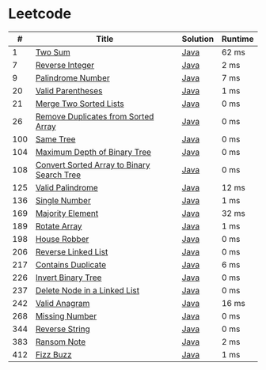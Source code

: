# Leetcode

| # | Title | Solution | Runtime |
|---| ----- | -------- | ------- |
|1|[ Two Sum](https://leetcode.com/problems/two-sum/)|[Java](./solutions/1.%20Two%20Sum.java)|62 ms|
|7|[ Reverse Integer](https://leetcode.com/problems/reverse-integer/)|[Java](./solutions/7.%20Reverse%20Integer.java)|2 ms|
|9|[ Palindrome Number](https://leetcode.com/problems/palindrome-number/)|[Java](./solutions/9.%20Palindrome%20Number.java)|7 ms|
|20|[ Valid Parentheses](https://leetcode.com/problems/valid-parentheses/)|[Java](./solutions/20.%20Valid%20Parentheses.java)|1 ms|
|21|[ Merge Two Sorted Lists](https://leetcode.com/problems/merge-two-sorted-lists/)|[Java](./solutions/21.%20Merge%20Two%20Sorted%20Lists.java)|0 ms|
|26|[ Remove Duplicates from Sorted Array](https://leetcode.com/problems/remove-duplicates-from-sorted-array/)|[Java](./solutions/26.%20Remove%20Duplicates%20from%20Sorted%20Array.java)|0 ms|
|100|[ Same Tree](https://leetcode.com/problems/same-tree/)|[Java](./solutions/100.%20Same%20Tree.java)|0 ms|
|104|[ Maximum Depth of Binary Tree](https://leetcode.com/problems/maximum-depth-of-binary-tree/)|[Java](./solutions/104.%20Maximum%20Depth%20of%20Binary%20Tree.java)|0 ms|
|108|[ Convert Sorted Array to Binary Search Tree](https://leetcode.com/problems/convert-sorted-array-to-binary-search-tree/)|[Java](./solutions/108.%20Convert%20Sorted%20Array%20to%20Binary%20Search%20Tree.java)|0 ms|
|125|[ Valid Palindrome](https://leetcode.com/problems/valid-palindrome/)|[Java](./solutions/125.%20Valid%20Palindrome.java)|12 ms|
|136|[ Single Number](https://leetcode.com/problems/single-number/)|[Java](./solutions/136.%20Single%20Number.java)|1 ms|
|169|[ Majority Element](https://leetcode.com/problems/majority-element/)|[Java](./solutions/169.%20Majority%20Element.java)|32 ms|
|189|[ Rotate Array](https://leetcode.com/problems/rotate-array/)|[Java](./solutions/189.%20Rotate%20Array.java)|1 ms|
|198|[ House Robber](https://leetcode.com/problems/house-robber/)|[Java](./solutions/198.%20House%20Robber.java)|0 ms|
|206|[ Reverse Linked List](https://leetcode.com/problems/reverse-linked-list/)|[Java](./solutions/206.%20Reverse%20Linked%20List.java)|0 ms|
|217|[ Contains Duplicate](https://leetcode.com/problems/contains-duplicate/)|[Java](./solutions/217.%20Contains%20Duplicate.java)|6 ms|
|226|[ Invert Binary Tree](https://leetcode.com/problems/invert-binary-tree/)|[Java](./solutions/226.%20Invert%20Binary%20Tree.java)|0 ms|
|237|[ Delete Node in a Linked List](https://leetcode.com/problems/delete-node-in-a-linked-list/)|[Java](./solutions/237.%20Delete%20Node%20in%20a%20Linked%20List.java)|0 ms|
|242|[ Valid Anagram](https://leetcode.com/problems/valid-anagram/)|[Java](./solutions/242.%20Valid%20Anagram.java)|16 ms|
|268|[ Missing Number](https://leetcode.com/problems/missing-number/)|[Java](./solutions/268.%20Missing%20Number.java)|0 ms|
|344|[ Reverse String](https://leetcode.com/problems/reverse-string/)|[Java](./solutions/344.%20Reverse%20String.java)|0 ms|
|383|[ Ransom Note](https://leetcode.com/problems/ransom-note/)|[Java](./solutions/383.%20Ransom%20Note.java)|2 ms|
|412|[ Fizz Buzz](https://leetcode.com/problems/fizz-buzz/)|[Java](./solutions/412.%20Fizz%20Buzz.java)|1 ms|
